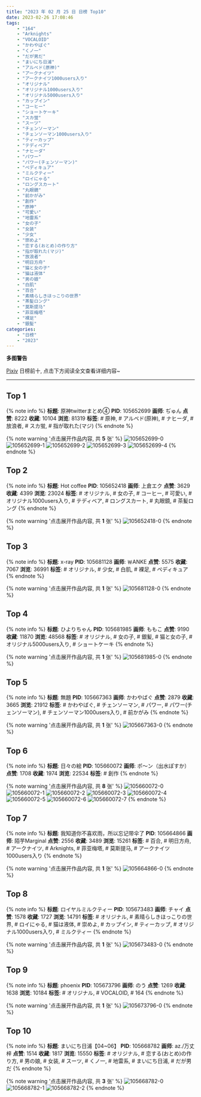 ```yaml
---
title: "2023 年 02 月 25 日 日榜 Top10"
date: 2023-02-26 17:08:46
tags:
    - "164"
    - "Arknights"
    - "VOCALOID"
    - "かわやばぐ"
    - "くノ一"
    - "だが男だ"
    - "まいにち日浦"
    - "アルベド(原神)"
    - "アークナイツ"
    - "アークナイツ1000users入り"
    - "オリジナル"
    - "オリジナル1000users入り"
    - "オリジナル5000users入り"
    - "カップイン"
    - "コーヒー"
    - "ショートケーキ"
    - "スカ蛍"
    - "スーツ"
    - "チェンソーマン"
    - "チェンソーマン1000users入り"
    - "ティーカップ"
    - "テディベア"
    - "ナヒーダ"
    - "パワー"
    - "パワー(チェンソーマン)"
    - "ペディキュア"
    - "ミルクティー"
    - "ロイにゃる"
    - "ロングスカート"
    - "丸眼鏡"
    - "前かがみ"
    - "創作"
    - "原神"
    - "可愛い"
    - "地雷系"
    - "女の子"
    - "女装"
    - "少女"
    - "崇めよ"
    - "恋する(おとめ)の作り方"
    - "指が取れた(マジ)"
    - "放浪者"
    - "明日方舟"
    - "猫と女の子"
    - "猫は液体"
    - "男の娘"
    - "白肌"
    - "百合"
    - "素晴らしきほっこりの世界"
    - "茶髪ロング"
    - "莫斯提马"
    - "菲亚梅塔"
    - "裸足"
    - "銀髪"
categories:
    - "日榜"
    - "2023"
---
```


<i class="fa fa-triangle-exclamation"></i>**多图警告**<i class="fa fa-triangle-exclamation"></i>

[Pixiv](https://www.pixiv.net/) 日榜前十, 点击下方阅读全文查看详细内容~

<!-- more -->

---

## Top 1

{% note info %}
**标题**: 原神twitterまとめ④
**PID**: 105652699 **画师**: ぢゅん
**点赞**: 8222 **收藏**: 10104 **浏览**: 81319
**标签**: # 原神, # アルベド(原神), # ナヒーダ, # 放浪者, # スカ蛍, # 指が取れた(マジ)
{% endnote %}

{% note warning '点击展开作品内容, 共 **5** 张' %}
![105652699-0](https://i.pixiv.re/img-original/img/2023/02/24/00/02/49/105652699_p0.jpg)
![105652699-1](https://i.pixiv.re/img-original/img/2023/02/24/00/02/49/105652699_p1.jpg)
![105652699-2](https://i.pixiv.re/img-original/img/2023/02/24/00/02/49/105652699_p2.jpg)
![105652699-3](https://i.pixiv.re/img-original/img/2023/02/24/00/02/49/105652699_p3.jpg)
![105652699-4](https://i.pixiv.re/img-original/img/2023/02/24/00/02/49/105652699_p4.jpg)
{% endnote %}

## Top 2

{% note info %}
**标题**: Hot coffee
**PID**: 105652418 **画师**: 上倉エク
**点赞**: 3629 **收藏**: 4399 **浏览**: 23024
**标签**: # オリジナル, # 女の子, # コーヒー, # 可愛い, # オリジナル1000users入り, # テディベア, # ロングスカート, # 丸眼鏡, # 茶髪ロング
{% endnote %}

{% note warning '点击展开作品内容, 共 **1** 张' %}
![105652418-0](https://i.pixiv.re/img-original/img/2023/02/24/00/00/30/105652418_p0.jpg)
{% endnote %}

## Top 3

{% note info %}
**标题**: x-ray
**PID**: 105681128 **画师**: ￦ANKE
**点赞**: 5575 **收藏**: 7067 **浏览**: 36991
**标签**: # オリジナル, # 少女, # 白肌, # 裸足, # ペディキュア
{% endnote %}

{% note warning '点击展开作品内容, 共 **1** 张' %}
![105681128-0](https://i.pixiv.re/img-original/img/2023/02/25/00/11/07/105681128_p0.jpg)
{% endnote %}

## Top 4

{% note info %}
**标题**: ひよりちゃん
**PID**: 105681985 **画师**: ももこ
**点赞**: 9190 **收藏**: 11870 **浏览**: 48568
**标签**: # オリジナル, # 女の子, # 銀髪, # 猫と女の子, # オリジナル5000users入り, # ショートケーキ
{% endnote %}

{% note warning '点击展开作品内容, 共 **1** 张' %}
![105681985-0](https://i.pixiv.re/img-original/img/2023/02/25/00/36/12/105681985_p0.png)
{% endnote %}

## Top 5

{% note info %}
**标题**: 無題
**PID**: 105667363 **画师**: かわやばぐ
**点赞**: 2879 **收藏**: 3665 **浏览**: 21912
**标签**: # かわやばぐ, # チェンソーマン, # パワー, # パワー(チェンソーマン), # チェンソーマン1000users入り, # 前かがみ
{% endnote %}

{% note warning '点击展开作品内容, 共 **1** 张' %}
![105667363-0](https://i.pixiv.re/img-original/img/2023/02/24/16/14/17/105667363_p0.jpg)
{% endnote %}

## Top 6

{% note info %}
**标题**: 日々の絵
**PID**: 105660072 **画师**: ポ～ン（出水ぽすか）
**点赞**: 1708 **收藏**: 1974 **浏览**: 22534
**标签**: # 創作
{% endnote %}

{% note warning '点击展开作品内容, 共 **8** 张' %}
![105660072-0](https://i.pixiv.re/img-original/img/2023/02/24/07/30/03/105660072_p0.jpg)
![105660072-1](https://i.pixiv.re/img-original/img/2023/02/24/07/30/03/105660072_p1.jpg)
![105660072-2](https://i.pixiv.re/img-original/img/2023/02/24/07/30/03/105660072_p2.jpg)
![105660072-3](https://i.pixiv.re/img-original/img/2023/02/24/07/30/03/105660072_p3.jpg)
![105660072-4](https://i.pixiv.re/img-original/img/2023/02/24/07/30/03/105660072_p4.jpg)
![105660072-5](https://i.pixiv.re/img-original/img/2023/02/24/07/30/03/105660072_p5.jpg)
![105660072-6](https://i.pixiv.re/img-original/img/2023/02/24/07/30/03/105660072_p6.jpg)
![105660072-7](https://i.pixiv.re/img-original/img/2023/02/24/07/30/03/105660072_p7.jpg)
{% endnote %}

## Top 7

{% note info %}
**标题**: 我知道你不喜欢雨，所以忘记带伞了
**PID**: 105664866 **画师**: 陌芋Marginal
**点赞**: 2556 **收藏**: 3489 **浏览**: 15261
**标签**: # 百合, # 明日方舟, # アークナイツ, # Arknights, # 菲亚梅塔, # 莫斯提马, # アークナイツ1000users入り
{% endnote %}

{% note warning '点击展开作品内容, 共 **1** 张' %}
![105664866-0](https://i.pixiv.re/img-original/img/2023/02/24/13/34/33/105664866_p0.jpg)
{% endnote %}

## Top 8

{% note info %}
**标题**: ロイヤルミルクティー
**PID**: 105673483 **画师**: チャイ
**点赞**: 1578 **收藏**: 1727 **浏览**: 14791
**标签**: # オリジナル, # 素晴らしきほっこりの世界, # ロイにゃる, # 猫は液体, # 崇めよ, # カップイン, # ティーカップ, # オリジナル1000users入り, # ミルクティー
{% endnote %}

{% note warning '点击展开作品内容, 共 **1** 张' %}
![105673483-0](https://i.pixiv.re/img-original/img/2023/02/24/20/30/02/105673483_p0.png)
{% endnote %}

## Top 9

{% note info %}
**标题**: phoenix
**PID**: 105673796 **画师**: のう
**点赞**: 1269 **收藏**: 1638 **浏览**: 10184
**标签**: # オリジナル, # VOCALOID, # 164
{% endnote %}

{% note warning '点击展开作品内容, 共 **1** 张' %}
![105673796-0](https://i.pixiv.re/img-original/img/2023/02/24/20/41/30/105673796_p0.jpg)
{% endnote %}

## Top 10

{% note info %}
**标题**: まいにち日浦【04~06】
**PID**: 105668782 **画师**: az./万丈梓
**点赞**: 1514 **收藏**: 1817 **浏览**: 15550
**标签**: # オリジナル, # 恋する(おとめ)の作り方, # 男の娘, # 女装, # スーツ, # くノ一, # 地雷系, # まいにち日浦, # だが男だ
{% endnote %}

{% note warning '点击展开作品内容, 共 **3** 张' %}
![105668782-0](https://i.pixiv.re/img-original/img/2023/02/24/17/29/21/105668782_p0.png)
![105668782-1](https://i.pixiv.re/img-original/img/2023/02/24/17/29/21/105668782_p1.png)
![105668782-2](https://i.pixiv.re/img-original/img/2023/02/24/17/29/21/105668782_p2.png)
{% endnote %}
